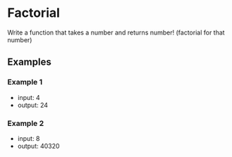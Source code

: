 # Factorial

Write a function that takes a number and returns number! (factorial for that number)

## Examples

### Example 1

- input: 4
- output: 24

### Example 2

- input: 8
- output: 40320
